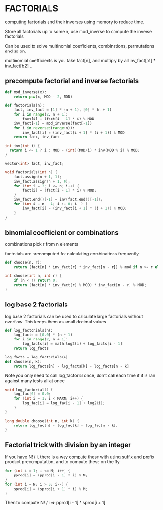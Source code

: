 # FACTORIALS

computing factorials and their inverses using memory to reduce time. 

Store all factorials up to some n, use mod_inverse to compute the inverse factorials

Can be used to solve multinomial coefficients, combinations, permutations and so on. 

multinomial coefficients is you take fact[n], and multiply by all inv_fact[b1] * inv_fact[b2] ...

## precompute factorial and inverse factorials

```py
def mod_inverse(x):
    return pow(x, MOD - 2, MOD)

def factorials(n):
    fact, inv_fact = [1] * (n + 1), [0] * (n + 1)
    for i in range(2, n + 1):
        fact[i] = (fact[i - 1] * i) % MOD
    inv_fact[-1] = mod_inverse(fact[-1])
    for i in reversed(range(n)):
        inv_fact[i] = (inv_fact[i + 1] * (i + 1)) % MOD
    return fact, inv_fact
```

```cpp
int inv(int i) {
  return i <= 1 ? i : MOD - (int)(MOD/i) * inv(MOD % i) % MOD;
}

vector<int> fact, inv_fact;

void factorials(int n) {
    fact.assign(n + 1, 1);
    inv_fact.assign(n + 1, 0);
    for (int i = 2; i <= n; i++) {
        fact[i] = (fact[i - 1] * i) % MOD;
    }
    inv_fact.end()[-1] = inv(fact.end()[-1]);
    for (int i = n - 1; i >= 0; i--) {
        inv_fact[i] = (inv_fact[i + 1] * (i + 1)) % MOD;
    }
}
```

## binomial coefficient or combinations

combinations pick r from n elements

factorials are precomputed for calculating combinations frequently

```py
def choose(n, r):
    return (fact[n] * inv_fact[r] * inv_fact[n - r]) % mod if n >= r else 0
```

```cpp
int choose(int n, int r) {
    if (n < r) return 0;
    return (fact[n] * inv_fact[r] % MOD) * inv_fact[n - r] % MOD;
}
```

## log base 2 factorials

log base 2 factorials can be used to calculate large factorials without overflow.  This keeps them as small decimal values.  

```py
def log_factorials(n):
    log_facts = [0.0] * (n + 1)
    for i in range(2, n + 1):
        log_facts[i] = math.log2(i) + log_facts[i - 1]
    return log_facts

log_facts = log_factorials(n)
def choose(n, k):
    return log_facts[n] - log_facts[k] - log_facts[n - k]
```

Note you only need to call log_factorial once, don't call each time if it is ran against many tests all at once.

```cpp
void log_factorial() {
    log_fac[0] = 0.0;
    for (int i = 1; i < MAXN; i++) {
        log_fac[i] = log_fac[i - 1] + log2(i);
    }
}

long double choose(int n, int k) {
    return log_fac[n] - log_fac[k] - log_fac[n - k];
}
```

## Factorial trick with division by an integer

If you have N! / i, there is a way compute these with using suffix and prefix product precomputation, and to compute these on the fly

```cpp
for (int i = 1; i <= N; i++) {
    pprod[i] = (pprod[i - 1] * i) % M;
}
for (int i = N; i > 0; i--) {
    sprod[i] = (sprod[i + 1] * i) % M;
}

```

Then to compute N! / i => pprod[i - 1] * sprod[i + 1]